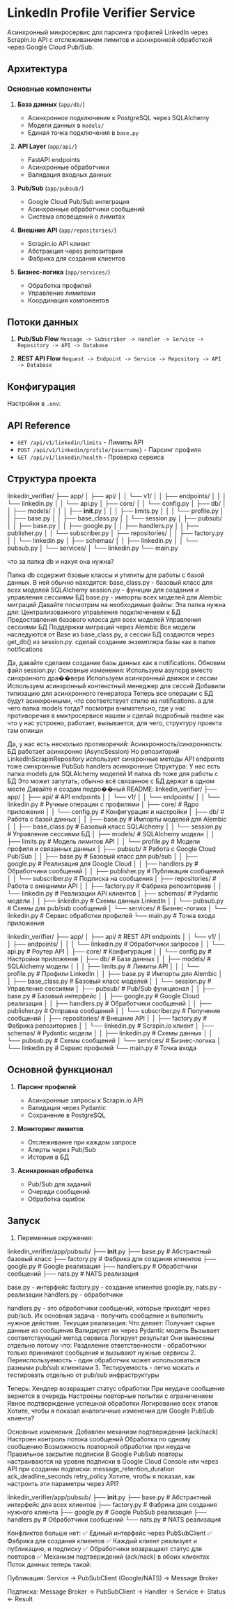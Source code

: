 # LinkedIn Profile Verifier Service

Асинхронный микросервис для парсинга профилей LinkedIn через Scrapin.io API с отслеживанием лимитов и асинхронной обработкой через Google Cloud Pub/Sub.

## Архитектура

### Основные компоненты

1. **База данных** (`app/db/`)
   - Асинхронное подключение к PostgreSQL через SQLAlchemy
   - Модели данных в `models/`
   - Единая точка подключения в `base.py`

2. **API Layer** (`app/api/`)
   - FastAPI endpoints
   - Асинхронные обработчики
   - Валидация входных данных

3. **Pub/Sub** (`app/pubsub/`)
   - Google Cloud Pub/Sub интеграция
   - Асинхронные обработчики сообщений
   - Система оповещений о лимитах

4. **Внешние API** (`app/repositories/`)
   - Scrapin.io API клиент
   - Абстракция через репозитории
   - Фабрика для создания клиентов

5. **Бизнес-логика** (`app/services/`)
   - Обработка профилей
   - Управление лимитами
   - Координация компонентов

## Потоки данных

1. **Pub/Sub Flow**   ```
   Message -> Subscriber -> Handler -> Service -> Repository -> API
                                             -> Database   ```

2. **REST API Flow**   ```
   Request -> Endpoint -> Service -> Repository -> API
                                -> Database   ```

## Конфигурация

Настройки в `.env`:



## API Reference

- `GET /api/v1/linkedin/limits` - Лимиты API
- `POST /api/v1/linkedin/profile/{username}` - Парсинг профиля
- `GET /api/v1/linkedin/health` - Проверка сервиса



## Структура проекта






linkedin_verifier/
├── app/
│   ├── api/
│   │   └── v1/
│   │       ├── endpoints/
│   │       │   └── linkedin.py
│   │       └── api.py
│   ├── core/
│   │   └── config.py
│   ├── db/
│   │   ├── models/
│   │   │   ├── __init__.py
│   │   │   ├── limits.py
│   │   │   └── profile.py
│   │   ├── base.py
│   │   ├── base_class.py
│   │   └── session.py
│   ├── pubsub/
│   │   ├── base.py
│   │   ├── google.py
│   │   ├── handlers.py
│   │   ├── publisher.py
│   │   └── subscriber.py
│   ├── repositories/
│   │   ├── factory.py
│   │   └── linkedin.py
│   ├── schemas/
│   │   ├── linkedin.py
│   │   └── pubsub.py
│   └── services/
│       └── linkedin.py
└── main.py




что за папка db и нахуя она нужна?

Папка db содержит бзовые классы и утилиты для работы с базой данных. В ней обычно находятся:
base_class.py - базовый класс для всех моделей SQLAlchemy
session.py - функции для создания и управления сессиями БД
base.py - импорты всех моделей для Alembic миграций
Давайте посмотрим на необходимые файлы:
Эта папка нужна для:
Централизованного управления подключением к БД
Предоставления базового класса для всех моделей
Управления сессиями БД
Поддержки миграций через Alembic
Все модели наследуются от Base из base_class.py, а сессии БД создаются через get_db() из session.py.
сделай создание экземпляра базы как в папке notifications

Да, давайте сделаем создание базы данных как в notifications. Обновим файл session.py:
Основные изменения:
Используем asyncpg вместо синхронного дра��вера
Используем асинхронный движок и сессии
Используем асинхронный контекстный менеджер для сессий
Добавили типизацию для асинхронного генератора
Теперь все операции с БД будут асинхронными, что соответствует стилю из notifications.
а для чего папка models тогда? 
посмотри внимательно, где у нас противоречия в миктросервисе нашем
и сделай подробный readme как что у нас устроено, работает, вызывается, для чего, структуру проекта там опииши

Да, у нас есть несколько противоречий:
Асинхронность/синхронность:
БД работает асинхронно (AsyncSession)
Но репозиторий LinkedInScrapinRepository использует синхронные методы
API endpoints тоже синхронные
PubSub handlers асинхронные
Структура:
У нас есть папка models для SQLAlchemy моделей
И папка db тоже для работы с БД
Это может запутать, обычно всё связанное с БД держат в одном месте
Давайте я создам подро��ный README:
linkedin_verifier/
├── app/
│ ├── api/ # API endpoints
│ │ └── v1/
│ │ └── endpoints/
│ │ └── linkedin.py # Ручные операции с профилями
│ ├── core/ # Ядро приложения
│ │ └── config.py # Конфигурация и настройки
│ ├── db/ # Работа с базой данных
│ │ ├── base.py # Импорты моделей для Alembic
│ │ ├── base_class.py # Базовый класс SQLAlchemy
│ │ └── session.py # Управление сессиями БД
│ ├── models/ # SQLAlchemy модели
│ │ ├── limits.py # Модель лимитов API
│ │ └── profile.py # Модели профиля и связанных данных
│ ├── pubsub/ # Работа с Google Cloud Pub/Sub
│ │ ├── base.py # Базовый класс для pub/sub
│ │ ├── google.py # Реализация для Google Cloud
│ │ ├── handlers.py # Обработчики сообщений
│ │ ├── publisher.py # Публикация сообщений
│ │ └── subscriber.py # Подписка на сообщения
│ ├── repositories/ # Работа с внешними API
│ │ ├── factory.py # Фабрика репозиториев
│ │ └── linkedin.py # Реализации API клиентов
│ ├── schemas/ # Pydantic модели
│ │ ├── linkedin.py # Схемы данных LinkedIn
│ │ └── pubsub.py # Схемы для pub/sub сообщений
│ └── services/ # Бизнес-логика
│ └── linkedin.py # Сервис обработки профилей
└── main.py # Точка входа приложения






linkedin_verifier/
├── app/
│ ├── api/ # REST API endpoints
│ │ └── v1/
│ │ ├── endpoints/
│ │ │ └── linkedin.py # Обработчики запросов
│ │ └── api.py # Роутер API
│ ├── core/ # Конфигурация
│ │ └── config.py # Настройки приложения
│ ├── db/ # База данных
│ │ ├── models/ # SQLAlchemy модели
│ │ │ ├── limits.py # Лимиты API
│ │ │ └── profile.py # Профили LinkedIn
│ │ ├── base.py # Импорты для Alembic
│ │ ├── base_class.py # Базовый класс моделей
│ │ └── session.py # Управление сессиями
│ ├── pubsub/ # Pub/Sub функционал
│ │ ├── base.py # Базовый интерфейс
│ │ ├── google.py # Google Cloud реализация
│ │ ├── handlers.py # Обработчики сообщений
│ │ ├── publisher.py # Отправка сообщений
│ │ └── subscriber.py # Получение сообщений
│ ├── repositories/ # Внешние API
│ │ ├── factory.py # Фабрика репозиториев
│ │ └── linkedin.py # Scrapin.io клиент
│ ├── schemas/ # Pydantic модели
│ │ ├── linkedin.py # Схемы данных
│ │ └── pubsub.py # Схемы сообщений
│ └── services/ # Бизнес-логика
│ └── linkedin.py # Сервис профилей
└── main.py # Точка входа



## Основной функционал

1. **Парсинг профилей**
   - Асинхронные запросы к Scrapin.io API
   - Валидация через Pydantic
   - Сохранение в PostgreSQL

2. **Мониторинг лимитов**
   - Отслеживание при каждом запросе
   - Алерты через Pub/Sub
   - История в БД

3. **Асинхронная обработка**
   - Pub/Sub для заданий
   - Очереди сообщений
   - Обработка ошибок

## Запуск

1. Переменные окружения:

linkedin_verifier/app/pubsub/
├── __init__.py
├── base.py          # Абстрактный базовый класс
├── factory.py       # Фабрика для создания клиентов
├── google.py        # Google реализация
├── handlers.py      # Обработчики сообщений
├── nats.py          # NATS реализация



base.py - интерфейс
factory.py - создание клиентов
google.py, nats.py - реализации
handlers.py - обработчики


handlers.py - это обработчики сообщений, которые приходят через pub/sub. Их основная задача - получить сообщение и выполнить нужное действие.
Текущая реализация:
Что делает:
Получает сырые данные из сообщения
Валидирует их через Pydantic модель
Вызывает соответствующий метод сервиса
Логирует результат
Они вынесены отдельно потому что:
Разделение ответственности - обработчики только принимают сообщения и вызывают нужные сервисы
2. Переиспользуемость - один обработчик может использоваться разными pub/sub клиентами
3. Тестируемость - легко мокать и тестировать отдельно от pub/sub инфраструктуры










Теперь:
Хендлер возвращает статус обработки
При неудаче сообщение вернется в очередь
Настроены повторные попытки с ограничением
Явное подтверждение успешной обработки
Логирование всех этапов
Хотите, чтобы я показал аналогичные изменения для Google PubSub клиента?




Основные изменения:
Добавлен механизм подтверждения (ack/nack)
Настроен контроль потока сообщений
Обработка по одному сообщению
Возможность повторной обработки при неудаче
Правильное закрытие подписки
В Google PubSub повторы настраиваются на уровне подписки в Google Cloud Console или через API при создании подписки:
message_retention_duration
ack_deadline_seconds
retry_policy
Хотите, чтобы я показал, как настроить эти параметры через API?











linkedin_verifier/app/pubsub/
├── __init__.py
├── base.py          # Абстрактный интерфейс для всех клиентов
├── factory.py       # Фабрика для создания нужного клиента
├── google.py        # Google PubSub реализация
├── handlers.py      # Обработчики сообщений
└── nats.py          # NATS реализация

Конфликтов больше нет:
✅ Единый интерфейс через PubSubClient
✅ Фабрика для создания клиентов
✅ Каждый клиент реализует и публикацию, и подписку
✅ Обработчики возвращают статус для повторов
✅ Механизм подтверждений (ack/nack) в обоих клиентах
Поток данных теперь такой:

Публикация:
Service -> PubSubClient (Google/NATS) -> Message Broker

Подписка:
Message Broker -> PubSubClient -> Handler -> Service
                              <- Status    <- Result






